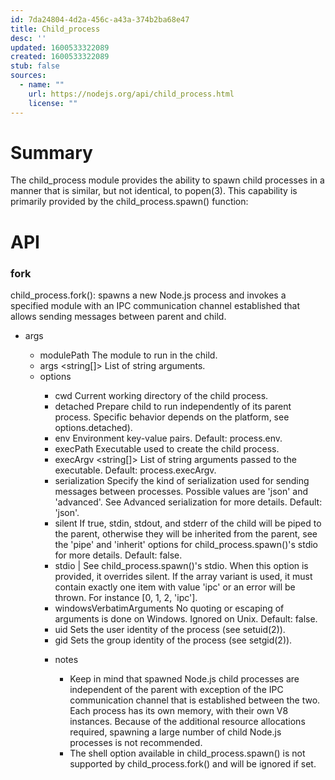 ```yaml
---
id: 7da24804-4d2a-456c-a43a-374b2ba68e47
title: Child_process
desc: ''
updated: 1600533322089
created: 1600533322089
stub: false
sources:
  - name: ""
    url: https://nodejs.org/api/child_process.html
    license: ""
---
```


# Summary

The child_process module provides the ability to spawn child processes in a manner that is similar, but not identical, to popen(3). This capability is primarily provided by the child_process.spawn() function:


# API

### fork

child_process.fork(): spawns a new Node.js process and invokes a specified module with an IPC communication channel established that allows sending messages between parent and child.

- args
    * modulePath <string> The module to run in the child.
    * args <string[]> List of string arguments.
    * options <Object>
        * cwd <string> Current working directory of the child process.
        * detached <boolean> Prepare child to run independently of its parent process. Specific behavior depends on the platform, see options.detached).
        * env <Object> Environment key-value pairs. Default: process.env.
        * execPath <string> Executable used to create the child process.
        * execArgv <string[]> List of string arguments passed to the executable. Default: process.execArgv.
        * serialization <string> Specify the kind of serialization used for sending messages between processes. Possible values are 'json' and 'advanced'. See Advanced serialization for more details. Default: 'json'.
        * silent <boolean> If true, stdin, stdout, and stderr of the child will be piped to the parent, otherwise they will be inherited from the parent, see the 'pipe' and 'inherit' options for child_process.spawn()'s stdio for more details. Default: false.
        * stdio <Array> | <string> See child_process.spawn()'s stdio. When this option is provided, it overrides silent. If the array variant is used, it must contain exactly one item with value 'ipc' or an error will be thrown. For instance [0, 1, 2, 'ipc'].
        * windowsVerbatimArguments <boolean> No quoting or escaping of arguments is done on Windows. Ignored on Unix. Default: false.
        * uid <number> Sets the user identity of the process (see setuid(2)).
        * gid <number> Sets the group identity of the process (see setgid(2)).

- notes
    - Keep in mind that spawned Node.js child processes are independent of the parent with exception of the IPC communication channel that is established between the two. Each process has its own memory, with their own V8 instances. Because of the additional resource allocations required, spawning a large number of child Node.js processes is not recommended.
    - The shell option available in child_process.spawn() is not supported by child_process.fork() and will be ignored if set.


